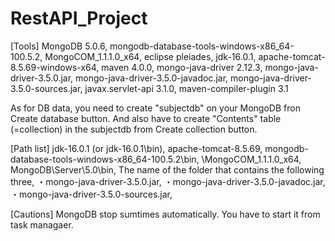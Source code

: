 # RestAPI_Project
[Tools]
MongoDB 5.0.6, 
mongodb-database-tools-windows-x86_64-100.5.2, 
MongoCOM_1.1.1.0_x64, 
eclipse pleiades, 
jdk-16.0.1, 
apache-tomcat-8.5.69-windows-x64, 
maven 4.0.0, 
mongo-java-driver 2.12.3, 
mongo-java-driver-3.5.0.jar, 
mongo-java-driver-3.5.0-javadoc.jar, 
mongo-java-driver-3.5.0-sources.jar, 
javax.servlet-api 3.1.0, 
maven-compiler-plugin 3.1

As for DB data, you need to create "subjectdb" on your MongoDB fron Create database button.
And also have to create "Contents" table (=collection) in the subjectdb from Create collection button.

[Path list]
jdk-16.0.1 (or jdk-16.0.1\bin), 
apache-tomcat-8.5.69, 
mongodb-database-tools-windows-x86_64-100.5.2\bin, 
\MongoCOM_1.1.1.0_x64, 
MongoDB\Server\5.0\bin, 
The name of the folder that contains the following three, 
・mongo-java-driver-3.5.0.jar, 
・mongo-java-driver-3.5.0-javadoc.jar, 
・mongo-java-driver-3.5.0-sources.jar, 

[Cautions]
MongoDB stop sumtimes automatically. You have to start it from task managaer.
